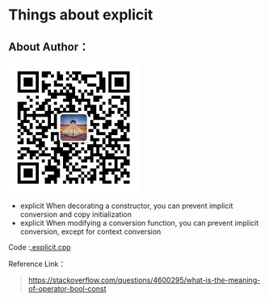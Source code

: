 # Things about explicit

## About Author：


![](../img/wechat.jpg)

- explicit When decorating a constructor, you can prevent implicit conversion and copy initialization
- explicit When modifying a conversion function, you can prevent implicit conversion, except for context conversion


Code :[.explicit.cpp](./explicit.cpp)

Reference Link：
> https://stackoverflow.com/questions/4600295/what-is-the-meaning-of-operator-bool-const
